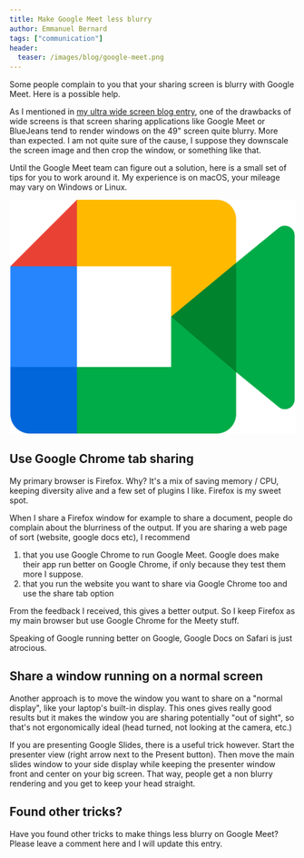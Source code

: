 ```yaml
---
title: Make Google Meet less blurry
author: Emmanuel Bernard
tags: ["communication"]
header:
  teaser: /images/blog/google-meet.png
---
```

Some people complain to you that your sharing screen is blurry with Google Meet.
Here is a possible help.

As I mentioned in [my ultra wide screen blog entry](/blog/2021/01/04/wide-screen/), one of the drawbacks of wide screens is that screen sharing applications like Google Meet or BlueJeans tend to render windows on the 49" screen quite blurry.
More than expected.
I am not quite sure of the cause, I suppose they downscale the screen image and then crop the window, or something like that.

Until the Google Meet team can figure out a solution, here is a small set of tips for you to work around it.
My experience is on macOS, your mileage may vary on Windows or Linux.

![](/images/blog/google-meet.png)

## Use Google Chrome tab sharing

My primary browser is Firefox.
Why?
It's a mix of saving memory / CPU, keeping diversity alive and a few set of plugins I like.
Firefox is my sweet spot.

When I share a Firefox window for example to share a document, people do complain about the blurriness of the output.
If you are sharing a web page of sort (website, google docs etc), I recommend

1. that you use Google Chrome to run Google Meet. Google does make their app run better on Google Chrome, if only because they test them more I suppose.
2. that you run the website you want to share via Google Chrome too and use the share tab option

From the feedback I received, this gives a better output.
So I keep Firefox as my main browser but use Google Chrome for the Meety stuff.

Speaking of Google running better on Google, Google Docs on Safari is just atrocious.

## Share a window running on a normal screen

Another approach is to move the window you want to share on a "normal display", like your laptop's built-in display.
This ones gives really good results but it makes the window you are sharing potentially "out of sight", so that's not ergonomically ideal (head turned, not looking at the camera, etc.)

If you are presenting Google Slides, there is a useful trick however.
Start the presenter view (right arrow next to the Present button).
Then move the main slides window to your side display while keeping the presenter window front and center on your big screen.
That way, people get a non blurry rendering and you get to keep your head straight.

## Found other tricks?

Have you found other tricks to make things less blurry on Google Meet?
Please leave a comment here and I will update this entry.
